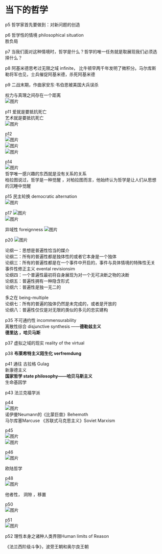 # 当下的哲学

p5 哲学家首先要做到：对新问题的创造  

p6 哲学性的情境 philosophical situation    
胜负局  

p7 当我们面对这种情境时，哲学是什么？哲学的唯一任务就是取展现我们必须选择什么？  

p8 阿基米德思考过无限之域 infinite， 比牛顿早两千年发明了微积分。马尔库斯勒将军也见，士兵催促阿基米德，杀死阿基米德

p9  二战末期，作曲家安东·韦伯恩被美国大兵误杀

权力与真理之间存在一个距离  
![图片](https://user-images.githubusercontent.com/84896436/179344524-8ec5521d-e463-43cc-934e-ae58024da1ba.png)


p11  爱就是要抵抗死亡  
艺术就是要抵抗死亡   
![图片](https://user-images.githubusercontent.com/84896436/179344613-07572d0c-a909-493d-8d46-54a9c093607f.png)


p12  
![图片](https://user-images.githubusercontent.com/84896436/179344748-a5627b49-6e2d-4cfa-8598-cc6a94f30e79.png)  
![图片](https://user-images.githubusercontent.com/84896436/179344942-bc1eb728-2fbc-47b7-bb02-ddf17795f4a3.png)  
![图片](https://user-images.githubusercontent.com/84896436/179344982-ce3a71ad-81a7-411d-8436-8b7321b890f7.png)


p14    
![图片](https://user-images.githubusercontent.com/84896436/179345118-17637164-40a2-4323-b204-f6af9d084d50.png)  
哲学唯一感兴趣的东西就是没有关系的关系    
柏拉图说过，哲学是一种觉醒 ，对柏拉图而言，他始终认为哲学是让人们从思想的沉睡中觉醒   

p15 民主轮换 democratic alternation  
![图片](https://user-images.githubusercontent.com/84896436/179346644-8da00327-e1a1-4336-aaf6-62c8355f6409.png)

p17
![图片](https://user-images.githubusercontent.com/84896436/179353629-96fc44ef-7f08-48e0-976e-946bb3dae674.png)  
![图片](https://user-images.githubusercontent.com/84896436/179354392-b24c5908-87c8-42d7-8d11-7ac96e7ea197.png)  

异域性 foreignness
![图片](https://user-images.githubusercontent.com/84896436/179354458-f2f638b0-00f1-4b7d-9d61-0333b2a8ab2d.png)

p20
![图片](https://user-images.githubusercontent.com/84896436/179354572-960dcdc4-a994-412c-b628-c52ba9638d8e.png)

论纲一：思想是普遍性恰当的媒介  
论纲二：所有的普遍性都是独体性的或者它本身是一个独体  
论纲三：所有的普遍性都是在一个事件中开启的，事件与具体情境的特殊性无关  
事件性修正主义 evental revisionsim  
论纲四：一个普遍性最初将自身展现为对一个无可决断之物的决断  
论纲五：普遍性拥有一种隐含形式   
论纲六：普遍性是独一无二的   

多之在 being-multiple   
论纲七：所有的普遍的独体仍然是未完成的，或者是开放的   
论纲八：普遍性仅仅是对无限的类似的多元的忠实建构

p35  不可通约性 incommensurability    
离散性综合 disjunctive synthesis ——**德勒兹主义**   
**德里达 ，哈贝马斯**  

p37 虚拟之域的现实 reality of the virtual  

p38 **布莱希特主义陌生化 verfremdung**  

p41 通往 古拉格 Gulag  
新康德主义  
**国家哲学 state philosophy——哈贝马斯主义**  
生命基因学 

p43 法兰克福学派   

p44  
![图片](https://user-images.githubusercontent.com/84896436/179375661-948aaac8-415b-4a34-adc1-af725420105d.png)  
诺伊曼Neumann的《比蒙巨兽》Behemoth  
马尔库塞Marcuse 《苏联式马克思主义》Soviet Marxism 

p45  
![图片](https://user-images.githubusercontent.com/84896436/179375700-7410e8dc-93cd-4d24-a779-2dc2c8a92216.png)  
![图片](https://user-images.githubusercontent.com/84896436/179375734-20fe6419-6c6f-4e74-8c95-cb1f34dd066f.png)

p46  
![图片](https://user-images.githubusercontent.com/84896436/179375785-b07d433e-0e6c-40f1-b04c-3974ca2af391.png)  

欧陆哲学 

p48  
![图片](https://user-images.githubusercontent.com/84896436/179375865-bbee4b41-8882-48e2-918c-b9974c4a93c2.png)  

他者性， 洞隙  ，移置  

p50  
![图片](https://user-images.githubusercontent.com/84896436/179375931-a500f74a-3641-40e0-9240-d6f1807aae2f.png)  

p51  
![图片](https://user-images.githubusercontent.com/84896436/179376049-bd50ad1f-d10c-4037-9c14-38a69af433e9.png)

p52  理性本身之诸种人类界限Human limits of Reason  

《法兰西阶级斗争》，波旁王朝和奥尔良王朝 
















